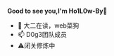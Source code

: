 **Good to see you,I'm Ho1L0w-By🍎**
- 🌱 大二在读，web菜狗 
- 📫 D0g3团队成员
- ⚠闭关修炼中

<!---
Ho1L0w-By/Ho1L0w-By is a ✨ special ✨ repository because its `README.md` (this file) appears on your GitHub profile.
You can click the Preview link to take a look at your changes.
--->
